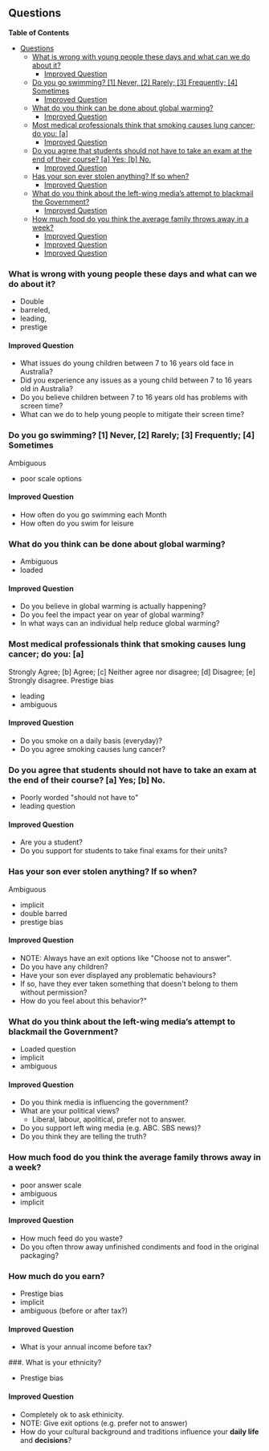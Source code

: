 ## Questions

<!-- markdown-toc start - Don't edit this section. Run M-x markdown-toc-refresh-toc -->
**Table of Contents**

- [Questions](#questions)
    - [What is wrong with young people these days and what can we do about it?](#what-is-wrong-with-young-people-these-days-and-what-can-we-do-about-it)
        - [Improved Question](#improved-question)
    - [Do you go swimming? [1] Never, [2] Rarely; [3] Frequently; [4] Sometimes](#do-you-go-swimming-1-never-2-rarely-3-frequently-4-sometimes)
        - [Improved Question](#improved-question-1)
    - [What do you think can be done about global warming?](#what-do-you-think-can-be-done-about-global-warming)
        - [Improved Question](#improved-question-2)
    - [Most medical professionals think that smoking causes lung cancer; do you: [a]](#most-medical-professionals-think-that-smoking-causes-lung-cancer-do-you-a)
        - [Improved Question](#improved-question-3)
    - [Do you agree that students should not have to take an exam at the end of their course? [a] Yes; [b] No.](#do-you-agree-that-students-should-not-have-to-take-an-exam-at-the-end-of-their-course-a-yes-b-no)
        - [Improved Question](#improved-question-4)
    - [Has your son ever stolen anything? If so when?](#has-your-son-ever-stolen-anything-if-so-when)
        - [Improved Question](#improved-question-5)
    - [What do you think about the left-wing media’s attempt to blackmail the Government?](#what-do-you-think-about-the-left-wing-medias-attempt-to-blackmail-the-government)
        - [Improved Question](#improved-question-6)
    - [How much food do you think the average family throws away in a week?](#how-much-food-do-you-think-the-average-family-throws-away-in-a-week)
        - [Improved Question](#improved-question-7)
        - [Improved Question](#improved-question-8)
        - [Improved Question](#improved-question-9)

<!-- markdown-toc end -->


### What is wrong with young people these days and what can we do about it?
* Double
* barreled,
* leading,
* prestige


#### Improved Question
* What issues do young children between 7 to 16 years old face in Australia?
* Did you experience any issues as a young child between 7 to 16 years old in Australia?
* Do you believe children between 7 to 16 years old has problems with screen time?
* What can we do to help young people to mitigate their screen time?

### Do you go swimming? [1] Never, [2] Rarely; [3] Frequently; [4] Sometimes
Ambiguous
* poor scale options

#### Improved Question
* How often do you go swimming each Month
* How often do you swim for leisure

### What do you think can be done about global warming?
* Ambiguous
* loaded

#### Improved Question
* Do you believe in global warming is actually happening?
* Do you feel the impact year on year of global warming?
* In what ways can an individual help reduce global warming?

### Most medical professionals think that smoking causes lung cancer; do you: [a]
Strongly Agree; [b] Agree; [c] Neither agree nor disagree; [d] Disagree; [e] Strongly disagree.
Prestige bias
* leading
* ambiguous

#### Improved Question
* Do you smoke on a daily basis (everyday)?
* Do you agree smoking causes lung cancer?

### Do you agree that students should not have to take an exam at the end of their course? [a] Yes; [b] No.
* Poorly worded "should not have to"
* leading question

#### Improved Question
* Are you a student?
* Do you support for students to take final exams for their units?

### Has your son ever stolen anything? If so when?
Ambiguous
* implicit
* double barred
* prestige bias

#### Improved Question
* NOTE: Always have an exit options like "Choose not to answer".
* Do you have any children?
* Have your son ever displayed any problematic behaviours?
* If so, have they ever taken something that doesn't belong to them without permission? 
* How do you feel about this behavior?"


### What do you think about the left-wing media’s attempt to blackmail the Government?
* Loaded question
* implicit 
* ambiguous

#### Improved Question
* Do you think media is influencing the government?
* What are your political views?
  * Liberal, labour, apolitical, prefer not to answer.
* Do you support left wing media (e.g. ABC. SBS news)?
* Do you think they are telling the truth?

### How much food do you think the average family throws away in a week?
* poor answer scale
* ambiguous
* implicit

#### Improved Question
* How much feed do you waste?
* Do you often throw away unfinished condiments and food in the original packaging?

### How much do you earn?
* Prestige bias
* implicit 
* ambiguous (before or after tax?)

#### Improved Question
* What is your annual income before tax?

###. What is your ethnicity?
* Prestige bias

#### Improved Question
* Completely ok to ask ethinicity.
* NOTE: Give exit options (e.g. prefer not to answer)
* How do your cultural background and traditions influence your **daily life** and **decisions**?

